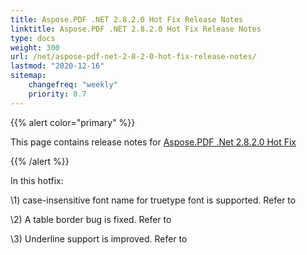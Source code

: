 ```yaml
---
title: Aspose.PDF .NET 2.8.2.0 Hot Fix Release Notes
linktitle: Aspose.PDF .NET 2.8.2.0 Hot Fix Release Notes
type: docs
weight: 300
url: /net/aspose-pdf-net-2-8-2-0-hot-fix-release-notes/
lastmod: "2020-12-16"
sitemap:
    changefreq: "weekly"
    priority: 0.7
---
```


{{% alert color="primary" %}}

This page contains release notes for [Aspose.PDF .Net 2.8.2.0 Hot Fix](http://www.aspose.com/downloads/pdf/net/new-releases/aspose.pdf-.net-2.8.2.0-hot-fix/)

{{% /alert %}}

In this hotfix:

\1) case-insensitive font name for truetype font is supported. Refer to

\2) A table border bug is fixed. Refer to 

\3) Underline support is improved. Refer to 
